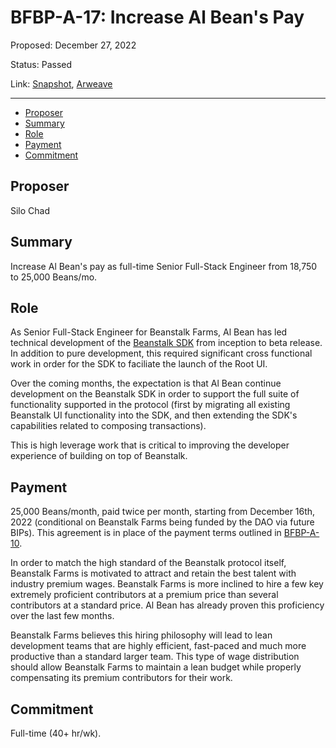 # BFBP-A-17: Increase Al Bean's Pay

Proposed: December 27, 2022

Status: Passed

Link: [Snapshot](https://snapshot.org/#/beanstalkfarmsbudget.eth/proposal/0x36df49dbd85cb4d189854f858b318e66593b4586e2aac6d575b97b76944f8f08), [Arweave](https://arweave.net/B7JMDh55u30Z4CBnSwIJvora1Vd9AFRiQ7-Z_yCxh4M)

---

- [Proposer](#proposer)
- [Summary](#summary)
- [Role](#role)
- [Payment](#payment)
- [Commitment](#commitment)

## Proposer

Silo Chad

## Summary

Increase Al Bean's pay as full-time Senior Full-Stack Engineer from 18,750 to 25,000 Beans/mo.

## Role

As Senior Full-Stack Engineer for Beanstalk Farms, Al Bean has led technical development of the [Beanstalk SDK](https://github.com/BeanstalkFarms/Beanstalk-SDK) from inception to beta release. In addition to pure development, this required significant cross functional work in order for the SDK to faciliate the launch of the Root UI.

Over the coming months, the expectation is that Al Bean continue development on the Beanstalk SDK in order to support the full suite of functionality supported in the protocol (first by migrating all existing Beanstalk UI functionality into the SDK, and then extending the SDK's capabilities related to composing transactions).

This is high leverage work that is critical to improving the developer experience of building on top of Beanstalk.

## Payment

25,000 Beans/month, paid twice per month, starting from December 16th, 2022 (conditional on Beanstalk Farms being funded by the DAO via future BIPs). This agreement is in place of the payment terms outlined in [BFBP-A-10](https://snapshot.org/#/beanstalkfarmsbudget.eth/proposal/0x2ed70de75a9192324a9f28abf7d0202fe670162d9c302f8aae039c57fa733c8f).

In order to match the high standard of the Beanstalk protocol itself, Beanstalk Farms is motivated to attract and retain the best talent with industry premium wages. Beanstalk Farms is more inclined to hire a few key extremely proficient contributors at a premium price than several contributors at a standard price. Al Bean has already proven this proficiency over the last few months.

Beanstalk Farms believes this hiring philosophy will lead to lean development teams that are highly efficient, fast-paced and much more productive than a standard larger team. This type of wage distribution should allow Beanstalk Farms to maintain a lean budget while properly compensating its premium contributors for their work.

## Commitment

Full-time (40+ hr/wk).
